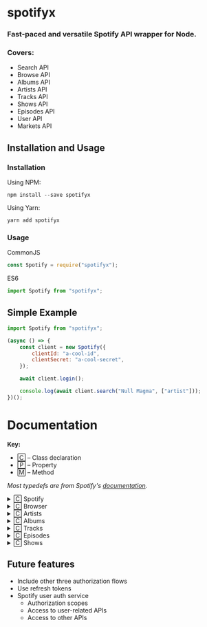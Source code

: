 # spotifyx

### **Fast-paced and versatile Spotify API wrapper for Node.**

### Covers:

-   Search API
-   Browse API
-   Albums API
-   Artists API
-   Tracks API
-   Shows API
-   Episodes API
-   User API
-   Markets API

## Installation and Usage

### Installation

Using NPM:

```
npm install --save spotifyx
```

Using Yarn:

```
yarn add spotifyx
```

### Usage

CommonJS

```js
const Spotify = require("spotifyx");
```

ES6

```js
import Spotify from "spotifyx";
```

## Simple Example

```js
import Spotify from "spotifyx";

(async () => {
    const client = new Spotify({
        clientId: "a-cool-id",
        clientSecret: "a-cool-secret",
    });

    await client.login();

    console.log(await client.search("Null Magma", ["artist"]));
})();
```

# Documentation

**Key:**

-   🄲 – Class declaration
-   🄿 – Property
-   🄼 – Method

_Most typedefs are from Spotify's [documentation](https://developer.spotify.com/documentation/)._

<details>

<summary>🄲 Spotify</summary>

## 🄲 `Spotify`

Constructs a new Spotify API client.

#### **Parameters:**

-   `credentials` – Client credentials to log in
    -   `clientId` – Client ID
    -   `clientSecret` – Client secret
    -   `redirectUrl?` – URL to redirect to

#### **Returns:**

-   `Spotify` – The newly created client

#### **Example:**

```js
const client = new Spotify({
    clientId: "a-cool-id",
    clientSecret: "a-cool-secret",
});
```

---

## **Properties**

### 🄿 `Spotify#token`

**`readonly string`**

The client's current access token

---

### 🄿 `Spotify#browse`

**`Browser`**

The client's Spotify browse API

---

### 🄿 `Spotify#artists`

**`Artists`**

The client's Spotify artists API

---

### 🄿 `Spotify#albums`

**`Albums`**

The client's Spotify albums API

---

### 🄿 `Spotify#tracks`

**`Tracks`**

The client's Spotify tracks API

---

### 🄿 `Spotify#episodes`

**`Episodes`**

The client's Spotify episodes API

---

### 🄿 `Spotify#shows`

**`Shows`**

The client's Spotify shows API

---

## **Methods**

### 🄼 `Spotify#login`

Logs the client in and creates an access token.

#### **Parameters:**

#### **Returns:**

-   `string` – The newly created access token

#### **Example:**

```js
await client.login();
```

---

### 🄼 `Spotify#search`

Searches Spotify using Spotify's search API.

#### **Parameters:**

-   `query` – Search query
-   `types` – Object types to search for
-   `options?` – Search options
    -   `market?` – Market to search within
    -   `limit?` – Search results limit
    -   `offset?` – Search results offset
    -   `includeExternal?` – Include externals in results

#### **Returns:**

-   `SearchResponse` – Search results

#### **Example:**

```js
const results = await client.search("Null Magma", ["artist"]);
```

---

### 🄼 `Spotify#user`

Obtains a user from Spotify using an ID.

#### **Parameters:**

-   `id` – The user's ID

#### **Returns:**

-   `PublicUserObject?` – User obtained from the user ID, or undefined if no user was found

#### **Example:**

```js
const user = await client.user("a-cool-id");
```

---

### 🄼 `Spotify#markets`

Gets all the markets.

#### **Parameters:**

#### **Returns:**

-   `string[]` – All markets

#### **Example:**

```js
const markets = await client.markets();
```

</details>

<details>

<summary>🄲 Browser</summary>

## 🄲 `Browser`

Wrapper for Spotify's browse API.

_private_

---

## **Methods**

### 🄼 `Browser#newReleases`

Fetches newest releases.

#### **Parameters:**

-   `options?` – Fetch options
    -   `country?` – Country code
    -   `limit?` – Fetch limit
    -   `offset?` – Fetch offset

#### **Returns:**

-   `BrowseNewReleasesResponse` – Fetched new releases

#### **Example:**

```js
const releases = await client.browse.newReleases({
    limit: 25,
    offset: 25,
});
```

---

### 🄼 `Browser#featuredPlaylists`

Fetches featured playlists.

#### **Parameters:**

-   `options?` – Fetch options
    -   `country?` – Country code
    -   `locale?` – Locale
    -   `timestamp?` – Timestamp
    -   `limit?` – Fetch limit
    -   `offset?` – Fetch offset

#### **Returns:**

-   `BrowseFeaturedPlaylistsResponse` – Fetched featured playlists

#### **Example:**

```js
const playlists = await client.browse.featuredPlaylists();
```

---

### 🄼 `Browser#allCategories`

Fetches all categories.

#### **Parameters:**

-   `options?` – Fetch options
    -   `country?` – Country code
    -   `locale?` – Locale
    -   `limit?` – Fetch limit
    -   `offset?` – Fetch offset

#### **Returns:**

-   `BrowseAllCategoriesResponse` – Fetched categories

#### **Example:**

```js
const categories = await client.browse.allCategories();
```

---

### 🄼 `Browser#category`

Fetches a category.

#### **Parameters:**

-   `category` – The category
-   `options?` – Fetch options
    -   `country?` – Country code
    -   `locale?` – Locale

#### **Returns:**

-   `BrowseCategoryResponse` – Fetched categories

#### **Example:**

```js
const category = await client.browse.category("party");
```

---

### 🄼 `Browser#categoryPlaylists`

Fetches a category's playlists.

#### **Parameters:**

-   `category` – The category
-   `options?` – Fetch options
    -   `country?` – Country code
-   `limit?` – Fetch limit
-   `offset?` – Fetch offset

#### **Returns:**

-   `PagingObject<SimplifiedPlaylistObject>` – Fetched playlists

#### **Example:**

```js
const playlists = await client.browse.categoryPlaylists("party");
```

---

### 🄼 `Browser#recommendations`

Fetches a category's playlists.

#### **Parameters:**

-   `seeds` – Seeds
    -   `artists` – Seed artists
    -   `genres` – Seed genres
    -   `tracks` - Seed tracks
-   `options?` – Fetch options
    -   _Not available_

#### **Returns:**

-   `BrowseRecommendationsResponse` – Fetched category platlists

#### **Example:**

_Not available_

---

### 🄼 `Browser#recommendationGenres`

Fetches recommendation genres.

#### **Parameters:**

#### **Returns:**

-   `string[]` – Fetched genres

#### **Example:**

```js
const genres = await client.browse.recommendationGenres();
```

</details>

<details>

<summary>🄲 Artists</summary>

## 🄲 `Artists`

Wrapper for Spotify's artists API.

_private_

---

## **Methods**

### 🄼 `Artists#get`

Retrieves an artist or multiple artists.

#### **Parameters:**

-   `ids` – Can either be an ID or array of IDs.

#### **Returns:**

_If a single ID is used:_

-   `ArtistsSingleArtistResponse` – The artist retrieved

_If an array of IDs is used:_

-   `ArtistsMultipleArtistsResponse` – The artists retrieved

#### **Example:**

```js
const artists = await client.artists.get(["a-id", "another-id"]);
```

---

### 🄼 `Artists#topTracks`

Retrieves an artist's top tracks.

#### **Parameters:**

-   `id` – Artist ID

#### **Returns:**

-   `ArtistsTopTracksResponse` – The artist's top tracks

#### **Example:**

```js
const topTracks = await client.artists.topTracks("an-id");
```

---

### 🄼 `Artists#related`

Retrieves an artist's related artists.

#### **Parameters:**

-   `id` – Artist ID

#### **Returns:**

-   `ArtistsRelatedArtistsResponse` – The artist's related artists

#### **Example:**

```js
const related = await client.artists.related("an-id");
```

---

### 🄼 `Artists#albums`

Retrieves an artist's albums.

#### **Parameters:**

-   `id` – Artist ID

#### **Returns:**

-   `ArtistsAlbumsResponse` – The artist's albums

#### **Example:**

```js
const albums = await client.artists.albums("an-id");
```

</details>

<details>

<summary>🄲 Albums</summary>

## 🄲 `Shows`

Wrapper for Spotify's shows API.

_private_

---

## **Methods**

### 🄼 `Albums#get`

Retrieves an album or multiple albums.

#### **Parameters:**

-   `ids` – Can either be an ID or array of IDs.
-   `options?` – Fetch options
    -   `market?` – Country code

#### **Returns:**

_If a single ID is used:_

-   `AlbumsSingleAlbumResponse` – The album retrieved

_If an array of IDs is used:_

-   `AlbumsMultipleAlbumsResponse` – The albums retrieved

#### **Example:**

```js
const albums = await client.albums.get(["an-id", "another-id"]);
```

---

### 🄼 `Albums#tracks`

Retrieves an album's tracks.

#### **Parameters:**

-   `id` – The album's ID
-   `options?` – Fetch options
    -   `market` – Country code
    -   `limit` – Fetch limit
    -   `offset` – Fetch offset

#### **Returns:**

-   `AlbumsTracksResponse` – The album's tracks

#### **Example:**

```js
const tracks = await client.albums.tracks("an-id");
```

</details>

</details>

<details>

<summary>🄲 Tracks</summary>

## 🄲 `Tracks`

Wrapper for Spotify's tracks API.

_private_

---

## **Methods**

### 🄼 `Tracks#get`

Retrieves a track or multiple tracks.

#### **Parameters:**

-   `ids` – Can either be an ID or array of IDs.
-   `options?` – Fetch options
    -   `market?` – Country code

#### **Returns:**

_If a single ID is used:_

-   `TracksSingleTrackResponse` – The track retrieved

_If an array of IDs is used:_

-   `TracksMultipleTracksResponse` – The tracks retrieved

---

### 🄼 `Tracks#audioFeatures`

Retrieves a track or multiple tracks' audio features.

#### **Parameters:**

-   `ids` – Can either be an ID or array of IDs.
-   `options?` – Fetch options
    -   `market?` – Country code

#### **Returns:**

_If a single ID is used:_

-   `TracksSingleTrackAudioFeatureResponse` – The audio feature retrieved

_If an array of IDs is used:_

-   `TracksMultipleTracksAudioFeaturesResponse` – The audio features retrieved

### 🄼 `Tracks#audioAnalysis`

Retrieves a track's audio analysis

#### **Parameters:**

-   `id` – Track ID

#### **Returns:**

-   `AudioAnalysisObject` – The audio analysis

</details>

<details>

<summary>🄲 Episodes</summary>

## 🄲 `Episodes`

Wrapper for Spotify's episodes API.

_private_

---

## **Methods**

### 🄼 `Episodes#get`

Retrieves an episode or multiple episodes.

#### **Parameters:**

-   `ids` – Can either be an ID or array of IDs.
-   `options?` – Fetch options
    -   `market?` – Country code

#### **Returns:**

_If a single ID is used:_

-   `EpisodesSingleEpisodeResponse` – The episode retrieved

_If an array of IDs is used:_

-   `EpisodesMultipleEpisodesResponse` – The episodes retrieved

</details>

<details>

<summary>🄲 Shows</summary>

## 🄲 `Shows`

Wrapper for Spotify's shows API.

_private_

---

## **Methods**

### 🄼 `Shows#get`

Retrieves a show or multiple shows.

#### **Parameters:**

-   `ids` – Can either be an ID or array of IDs.
-   `options?` – Fetch options
    -   `market?` – Country code

#### **Returns:**

_If a single ID is used:_

-   `ShowsSingleShowResponse` – The show retrieved

_If an array of IDs is used:_

-   `ShowsMultipleShowsResponse` – The shows retrieved

#### **Example:**

```js
const shows = await client.shows.get(["an-id", "another-id"]);
```

---

### 🄼 `Shows#episodes`

Retrieves a show's episodes.

#### **Parameters:**

-   `id` – The show's ID

#### **Returns:**

-   `ShowsEpisodesResponse` – The episodes retrieved

#### **Example:**

```js
const episodes = await client.shows.episodes("an-id");
```

</details>

## Future features

-   Include other three authorization flows
-   Use refresh tokens
-   Spotify user auth service
    -   Authorization scopes
    -   Access to user-related APIs
    -   Access to other APIs
